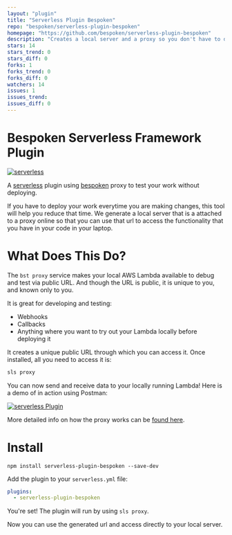 ```yaml
---
layout: "plugin"
title: "Serverless Plugin Bespoken"
repo: "bespoken/serverless-plugin-bespoken"
homepage: "https://github.com/bespoken/serverless-plugin-bespoken"
description: "Creates a local server and a proxy so you don't have to deploy anytime you want to test your code"
stars: 14
stars_trend: 0
stars_diff: 0
forks: 1
forks_trend: 0
forks_diff: 0
watchers: 14
issues: 1
issues_trend:
issues_diff: 0
---
```


# Bespoken Serverless Framework Plugin

[![serverless](http://public.serverless.com/badges/v3.svg)](http://www.serverless.com)

A [serverless](http://www.serverless.com) plugin using [bespoken](https://bespoken.io) proxy to test your work without deploying.

If you have to deploy your work everytime you are making changes, this tool will help you reduce that time. We generate a local server
that is a attached to a proxy online so that you can use that url to access the functionality that you have in your code in your laptop.

# What Does This Do?

The `bst proxy` service makes your local AWS Lambda available to debug and test via public URL. And though the URL is public, it is unique to you, and known only to you.

It is great for developing and testing:

* Webhooks
* Callbacks
* Anything where you want to try out your Lambda locally before deploying it

It creates a unique public URL through which you can access it. Once installed, all you need to access it is:

```bash
sls proxy
```

You can now send and receive data to your locally running Lambda! Here is a demo of in action using Postman:

[![serverless Plugin](/ServerlessPluginDemo.gif)](/ServerlessPluginDemo.gif)

More detailed info on how the proxy works can be [found here](http://docs.bespoken.io/en/latest/tutorials/tutorial_lambda_local/).

# Install

```
npm install serverless-plugin-bespoken --save-dev
```

Add the plugin to your `serverless.yml` file:

```yaml
plugins:
  - serverless-plugin-bespoken
```

You're set! The plugin will run by using `sls proxy`.

Now you can use the generated url and access directly to your local server.
